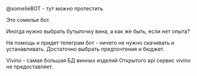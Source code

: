 @somelieBOT - тут можно протестить

Это сомелье бот.


Иногда нужно выбрать бутылочку вина, а как же быть, если нет опыта?


На помощь и придет телеграм бот - ничего не нужно скачивать и устанавливать. Достаточно выбрать предпочтения и бюджет.


Vivino - самая большая БД винных изделий Открытого api сервис vivino не предоставляет.
